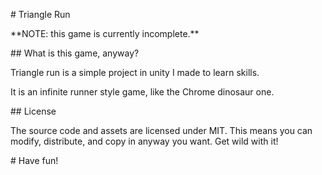 \# Triangle Run

\*\*NOTE: this game is currently incomplete.\*\*



\## What is this game, anyway?

Triangle run is a simple project in unity I made to learn skills.

It is an infinite runner style game, like the Chrome dinosaur one.



\## License

The source code and assets are licensed under MIT. This means you can modify, distribute, and copy in anyway you want. Get wild with it!



\# Have fun!

